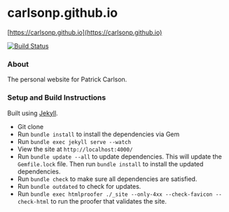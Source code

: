 carlsonp.github.io
==================

[https://carlsonp.github.io](https://carlsonp.github.io)

[![Build Status](https://travis-ci.com/carlsonp/carlsonp.github.io.svg?branch=master)](https://travis-ci.com/carlsonp/carlsonp.github.io)

### About

The personal website for Patrick Carlson.

### Setup and Build Instructions

Built using [Jekyll](https://jekyllrb.com/).

* Git clone
* Run `bundle install` to install the dependencies via Gem
* Run `bundle exec jekyll serve --watch`
* View the site at `http://localhost:4000/`
* Run `bundle update --all` to update dependencies.  This will update the `Gemfile.lock` file.  Then run `bundle install` to install the updated dependencies.
* Run `bundle check` to make sure all dependencies are satisfied.
* Run `bundle outdated` to check for updates.
* Run `bundle exec htmlproofer ./_site --only-4xx --check-favicon --check-html` to run the proofer that validates the site.
